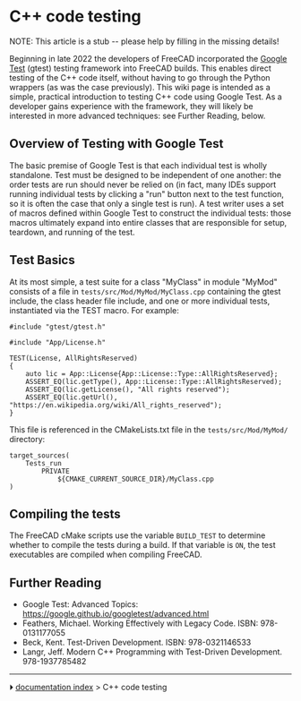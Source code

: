 # C++ code testing
NOTE: This article is a stub \-- please help by filling in the missing details!

Beginning in late 2022 the developers of FreeCAD incorporated the [Google Test](https://google.github.io/googletest/) (gtest) testing framework into FreeCAD builds. This enables direct testing of the C++ code itself, without having to go through the Python wrappers (as was the case previously). This wiki page is intended as a simple, practical introduction to testing C++ code using Google Test. As a developer gains experience with the framework, they will likely be interested in more advanced techniques: see Further Reading, below.

## Overview of Testing with Google Test 

The basic premise of Google Test is that each individual test is wholly standalone. Test must be designed to be independent of one another: the order tests are run should never be relied on (in fact, many IDEs support running individual tests by clicking a \"run\" button next to the test function, so it is often the case that only a single test is run). A test writer uses a set of macros defined within Google Test to construct the individual tests: those macros ultimately expand into entire classes that are responsible for setup, teardown, and running of the test.

## Test Basics 

At its most simple, a test suite for a class \"MyClass\" in module \"MyMod\" consists of a file in `tests/src/Mod/MyMod/MyClass.cpp` containing the gtest include, the class header file include, and one or more individual tests, instantiated via the TEST macro. For example:

    #include "gtest/gtest.h"

    #include "App/License.h"

    TEST(License, AllRightsReserved)
    {
        auto lic = App::License{App::License::Type::AllRightsReserved};
        ASSERT_EQ(lic.getType(), App::License::Type::AllRightsReserved);
        ASSERT_EQ(lic.getLicense(), "All rights reserved");
        ASSERT_EQ(lic.getUrl(), "https://en.wikipedia.org/wiki/All_rights_reserved");
    }

This file is referenced in the CMakeLists.txt file in the `tests/src/Mod/MyMod/` directory:

    target_sources(
        Tests_run
            PRIVATE
                ${CMAKE_CURRENT_SOURCE_DIR}/MyClass.cpp
    )

## Compiling the tests 

The FreeCAD cMake scripts use the variable `BUILD_TEST` to determine whether to compile the tests during a build. If that variable is `ON`, the test executables are compiled when compiling FreeCAD.

## Further Reading 

-   Google Test: Advanced Topics: <https://google.github.io/googletest/advanced.html>
-   Feathers, Michael. Working Effectively with Legacy Code. ISBN: 978-0131177055
-   Beck, Kent. Test-Driven Development. ISBN: 978-0321146533
-   Langr, Jeff. Modern C++ Programming with Test-Driven Development. 978-1937785482



---
⏵ [documentation index](../README.md) > C++ code testing
